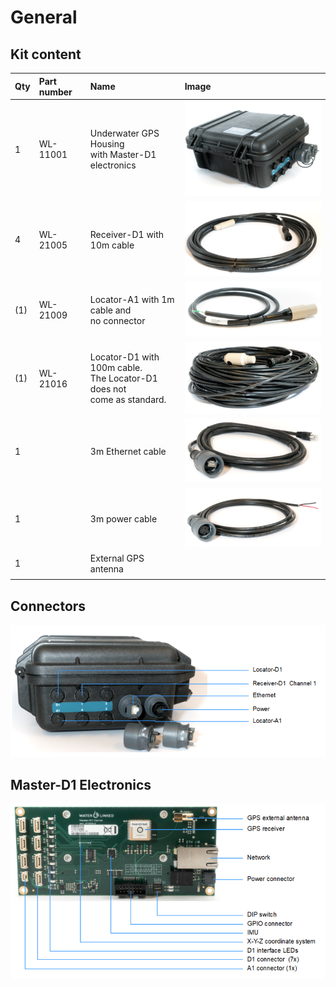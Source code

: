 # General

## Kit content

|        Qty          | Part number          | Name                 | Image                |   
| ------------------- | :------------------- | :------------------- | :------------------- |
| 1                   | WL-11001             | Underwater GPS Housing<br/> with Master-D1 electronics | ![general1](img/general_1.png) |
| 4                   | WL-21005             | Receiver-D1 with 10m cable | ![general2](img/general_2.png) |
| (1)                 | WL-21009             | Locator-A1 with 1m cable and<br/> no connector | ![general3](img/general_3.png) |
| (1)                 | WL-21016             | Locator-D1 with 100m cable.<br/> The Locator-D1 does not<br/> come as standard. | ![general4](img/general_4.png) |
| 1                   |                      | 3m Ethernet cable    | ![general5](img/general_5.png) |
| 1                   |                      | 3m power cable       | ![general6](img/general_6.png) |
| 1                   |                      | External GPS antenna |                                | 
|   |   |   |   |

## Connectors

![general7](img/general_7.png)

## Master-D1 Electronics

![general8](img/general_8.png)
